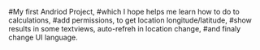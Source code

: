 #My first Andriod Project,
#which I hope helps me learn how to do to calculations,
#add permissions, to get location longitude/latitude, 
#show results in some textviews, auto-refreh in location change,
#and finaly change UI language.
